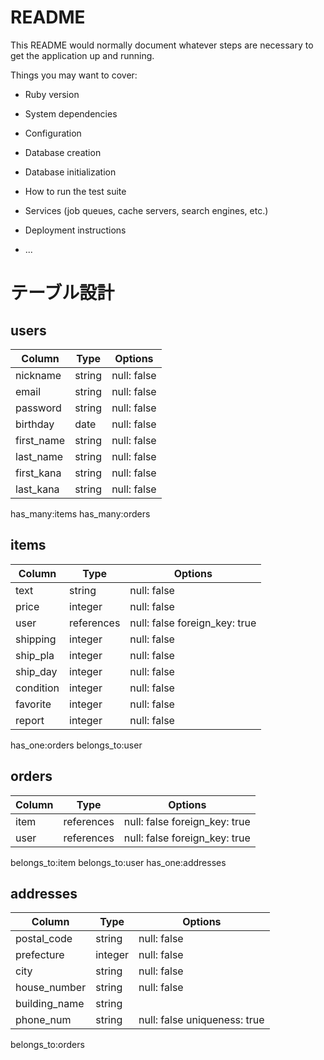# README

This README would normally document whatever steps are necessary to get the
application up and running.

Things you may want to cover:

* Ruby version

* System dependencies

* Configuration

* Database creation

* Database initialization

* How to run the test suite

* Services (job queues, cache servers, search engines, etc.)

* Deployment instructions

* ...

# テーブル設計

## users

| Column     | Type     | Options     |
| ---------- | -------- | ----------- |
| nickname   | string   | null: false |
| email      | string   | null: false |
| password   | string   | null: false |
| birthday   | date     | null: false |
| first_name | string   | null: false |
| last_name  | string   | null: false |
| first_kana | string   | null: false |
| last_kana  | string   | null: false |

has_many:items
has_many:orders

## items

| Column    | Type       | Options     |
| --------- | ---------- | ----------- |
| text      | string     | null: false |
| price     | integer    | null: false |
| user      | references | null: false foreign_key: true|
| shipping  | integer    | null: false |
| ship_pla  | integer    | null: false |
| ship_day  | integer    | null: false |
| condition | integer    | null: false |
| favorite  | integer    | null: false |
| report    | integer    | null: false |


has_one:orders
belongs_to:user

## orders

| Column | Type       | Options     |
| ------ | ---------- | ----------- |
| item   | references | null: false foreign_key: true |
| user   | references | null: false foreign_key: true |

belongs_to:item
belongs_to:user
has_one:addresses

## addresses

| Column        | Type    | Options     |
| ------------- | ------- | ----------- |
| postal_code   | string  | null: false |
| prefecture    | integer | null: false |
| city          | string  | null: false |
| house_number  | string  | null: false |
| building_name | string  |             |
| phone_num     | string  | null: false uniqueness: true|

belongs_to:orders
